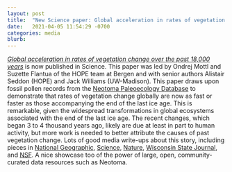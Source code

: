 ```yaml
---
layout: post
title:  "New Science paper: Global acceleration in rates of vegetation change"
date:   2021-04-05 11:54:29 -0700
categories: media
blurb:
---
```

 [*Global acceleration in rates of vegetation change over the past 18,000 years*](https://science.sciencemag.org/content/372/6544/860.full) is now published in Science.  This paper was led by Ondrej Mottl and Suzette Flantua of the HOPE team at Bergen and with senior authors Alistair Seddon (HOPE) and Jack Williams (UW-Madison).  This paper draws upon fossil pollen records from the [Neotoma Paleoecology Database](https://www.neotomadb.org/) to demonstrate that rates of vegetation change globally are now as fast or faster as those accompanying the end of the last ice age.  This is remarkable, given the widespread transformations in global ecosystems associated with the end of the last ice age.  The recent changes, which began 3 to 4 thousand years ago, likely are due at least in part to human activity, but more work is needed to better attribute the causes of past vegetation change.  Lots of good media write-ups about this story, including pieces in [National Geographic](https://www.nationalgeographic.com/environment/article/humans-have-stressed-out-earth-far-longer-and-more-dramatically-than-realized), [Science](https://science.sciencemag.org/content/372/6544/786), [Nature](https://www.nature.com/articles/d41586-021-01336-w), [Wisconsin State Journal](https://madison.com/wsj/news/local/environment/study-humans-have-been-changing-the-planet-for-longer-than-we-thought/article_21ef3a47-b6bf-5c64-939f-f01cfa33e8fd.html#tracking-source=home-top-story-1), and [NSF](https://www.nsf.gov/discoveries/disc_summ.jsp?cntn_id=302872&org=NSF&from=news).  A nice showcase too of the power of large, open, community-curated data resources such as Neotoma.
